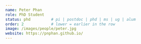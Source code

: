 ```yaml
---
name: Peter Phan
role: PhD Student
status: phd         # pi | postdoc | phd | ms | ug | alum
order: 2            # lower = earlier in the row
image: /images/people/peter.jpg
website: https://pnphan.github.io/
---
```


